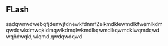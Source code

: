 ## FLash
sadqwnwdwebqfjdenwjfdnewkfdnmf2elkmdklewmdlkfwemlkdm 
qwdqwkdmwqkldmqwlkdmqlwkmdlkqwmdlkqwmdklwqmdqwd
wqñdwqld,wlqmd,qwdqwdqwd
